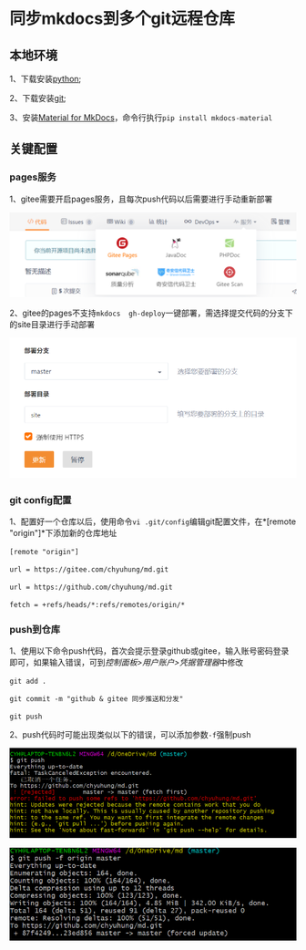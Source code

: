 # 同步mkdocs到多个git远程仓库

## 本地环境

1、下载安装[python](https://www.python.org/);

2、下载安装[git](https://git-scm.com/download/win);

3、安装[Material for MkDocs](https://squidfunk.github.io/mkdocs-material/)，命令行执行`pip install mkdocs-material`

## 关键配置

### pages服务

1、gitee需要开启pages服务，且每次push代码以后需要进行手动重新部署

![image-20200918154047272](同步mkdocs到多个git远程仓库.assets/image-20200918154047272.png)

2、gitee的pages不支持`mkdocs  gh-deploy`一键部署，需选择提交代码的分支下的site目录进行手动部署

![image-20200918154112115](同步mkdocs到多个git远程仓库.assets/image-20200918154112115.png)

### git config配置

1、配置好一个仓库以后，使用命令`vi .git/config`编辑git配置文件，在*[remote "origin"]*下添加新的仓库地址

`[remote "origin"]`

`url = https://gitee.com/chyuhung/md.git`

`url = https://github.com/chyuhung/md.git`

`fetch = +refs/heads/*:refs/remotes/origin/*`

### push到仓库

1、使用以下命令push代码，首次会提示登录github或gitee，输入账号密码登录即可，如果输入错误，可到*控制面板>用户账户>凭据管理器*中修改

`git add .` 

`git commit -m "github & gitee 同步推送和分发"` 

`git push`



2、push代码时可能出现类似以下的错误，可以添加参数`-f`强制push

![image-20200918155117390](同步mkdocs到多个git远程仓库.assets/image-20200918155117390.png)

![image-20200918155752887](同步mkdocs到多个git远程仓库.assets/image-20200918155752887.png)